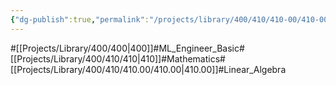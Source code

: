 ```yaml
---
{"dg-publish":true,"permalink":"/projects/library/400/410/410-00/410-00/","noteIcon":"0","created":"2024-01-24T15:24:09.125+09:00","updated":"2024-04-10T19:00:32.690+09:00"}
---
```


#[[Projects/Library/400/400\|400]]#ML_Engineer_Basic#[[Projects/Library/400/410/410\|410]]#Mathematics#[[Projects/Library/400/410/410.00/410.00\|410.00]]#Linear_Algebra

